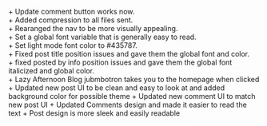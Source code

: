 \+ Update comment button works now. <br>
\+ Added compression to all files sent.<br>
\+ Rearanged the nav to be more visually appealing.<br>
\+ Set a global font variable that is generally easy to read.<br>
\+ Set light mode font color to #435787.<br>
\+ Fixed post title position issues and gave them the global font and color.<br>
\+ fixed posted by info position issues and gave them the global font italicized and global color.<br>
\+ Lazy Afternoon Blog jubmbotron takes you to the homepage when clicked
\+ Updated new post UI to be clean and easy to look at and added background color for possible theme
\+ Updated new comment UI to match new post UI
\+ Updated Comments design and made it easier to read the text
\+ Post design is more sleek and easily readable